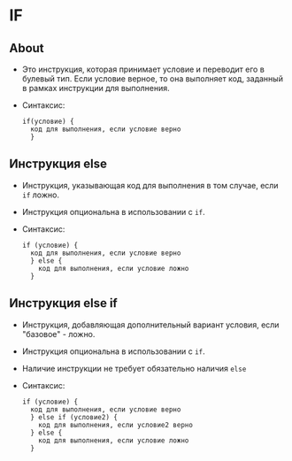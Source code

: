# IF

## About
- Это инструкция, которая принимает условие и переводит его в булевый тип. Если условие верное, то она выполняет код, заданный в рамках инструкции для выполнения.
- Синтаксис:

  ```
  if(условие) {
    код для выполнения, если условие верно
    }
  ```

## Инструкция else
- Инструкция, указывающая код для выполнения в том случае, если `if` ложно.
- Инструкция опциональна в использовании с `if`.
- Синтаксис:

  ```
  if (условие) {
    код для выполнения, если условие верно
    } else {
      код для выполнения, если условие ложно
    }
  ```

## Инструкция else if
- Инструкция, добавляющая дополнительный вариант условия, если "базовое" - ложно.
- Инструкция опциональна в использовании с `if`.
- Наличие инструкции не требует обязательно наличия `else`
- Синтаксис:

  ```
  if (условие) {
    код для выполнения, если условие верно
    } else if (условие2) {
      код для выполнения, если условие2 верно
    } else {
      код для выполнения, если условие ложно
    }
  ```